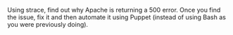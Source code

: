 Using strace, find out why Apache is returning a 500 error. Once you find the issue, fix it and then automate it using Puppet (instead of using Bash as you were previously doing). 
